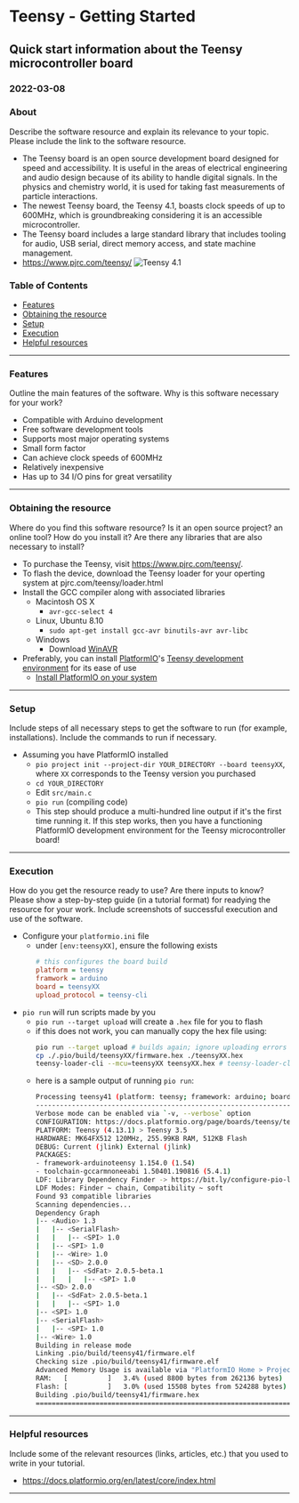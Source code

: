 # Teensy - Getting Started
## Quick start information about the Teensy microcontroller board
### 2022-03-08

### About

Describe the software resource and explain its relevance to your topic. Please include the link to the software resource.

- The Teensy board is an open source development board designed for speed and accessibility. It is useful in the areas of electrical engineering and audio design because of its ability to handle digital signals. In the physics and chemistry world, it is used for taking fast measurements of particle interactions.
- The newest Teensy board, the Teensy 4.1, boasts clock speeds of up to 600MHz, which is groundbreaking considering it is an accessible microcontroller.
- The Teensy board includes a large standard library that includes tooling for audio, USB serial, direct memory access, and state machine management.
- https://www.pjrc.com/teensy/
![Teensy 4.1](https://external-content.duckduckgo.com/iu/?u=https%3A%2F%2Fhackaday.com%2Fwp-content%2Fuploads%2F2020%2F05%2Fteensy-4.1-cover.jpg&f=1&nofb=1)

### Table of Contents

* [Features](https://github.com/Allegheny-ComputerScience-580-S2022/lab01-simojo/blob/main/writing/tutorial.md#features)
* [Obtaining the resource](https://github.com/Allegheny-ComputerScience-580-S2022/lab01-simojo/blob/main/writing/tutorial.md#obtaining-the-resource)
* [Setup](https://github.com/Allegheny-ComputerScience-580-S2022/lab01-simojo/blob/main/writing/tutorial.md#setup)
* [Execution](https://github.com/Allegheny-ComputerScience-580-S2022/lab01-simojo/blob/main/writing/tutorial.md#execution)
* [Helpful resources](https://github.com/Allegheny-ComputerScience-580-S2022/lab01-simojo/blob/main/writing/tutorial.md#helpful-resources)

---

### Features

Outline the main features of the software. Why is this software necessary for your work?

- Compatible with Arduino development
- Free software development tools
- Supports most major operating systems
- Small form factor
- Can achieve clock speeds of 600MHz
- Relatively inexpensive
- Has up to 34 I/O pins for great versatility

---

### Obtaining the resource

Where do you find this software resource? Is it an open source project? an online tool? How do you install it? Are there any libraries that are also necessary to install?

- To purchase the Teensy, visit https://www.pjrc.com/teensy/.
- To flash the device, download the Teensy loader for your operting system at pjrc.com/teensy/loader.html
- Install the GCC compiler along with associated libraries
   - Macintosh OS X
     - `avr-gcc-select 4`
   - Linux, Ubuntu 8.10
     - `sudo apt-get install gcc-avr binutils-avr avr-libc`
   - Windows
     - Download [WinAVR](http://winavr.sourceforge.net/download.html)
- Preferably, you can install [PlatformIO](platformio.org)'s [Teensy development environment](https://docs.platformio.org/en/latest/platforms/teensy.html) for its ease of use
  - [Install PlatformIO on your system](https://docs.platformio.org/en/latest/core/installation.html)

---

### Setup

Include steps of all necessary steps to get the software to run (for example, installations). Include the commands to run if necessary.

- Assuming you have PlatformIO installed
  - `pio project init --project-dir YOUR_DIRECTORY --board teensyXX`, where `XX` corresponds to the Teensy version you purchased
  - `cd YOUR_DIRECTORY`
  - Edit `src/main.c`
  - `pio run` (compiling code)
  - This step should produce a multi-hundred line output if it's the first time running it. If this step works, then you have a functioning PlatformIO development environment for the Teensy microcontroller board!

---

### Execution

How do you get the resource ready to use? Are there inputs to know? Please show a step-by-step guide (in a tutorial format) for readying the resource for your work. Include screenshots of successful execution and use of the software.

- Configure your `platformio.ini` file
  - under `[env:teensyXX]`, ensure the following exists
    ```ini
    # this configures the board build
    platform = teensy
    framwork = arduino
    board = teensyXX
    upload_protocol = teensy-cli
    ```
- `pio run` will run scripts made by you
  - `pio run --target upload` will create a `.hex` file for you to flash
  - if this does not work, you can manually copy the hex file using:
    ```sh
    pio run --target upload # builds again; ignore uploading errors
    cp ./.pio/build/teensyXX/firmware.hex ./teensyXX.hex
    teensy-loader-cli --mcu=teensyXX teensyXX.hex # teensy-loader-cli will already be installed via PlatformIO
    ```
  - here is a sample output of running `pio run`:
    ```sh
    Processing teensy41 (platform: teensy; framework: arduino; board: teensy35)
    --------------------------------------------------------------------------------------------------------------------------------------------------------------------------------------------
    Verbose mode can be enabled via `-v, --verbose` option
    CONFIGURATION: https://docs.platformio.org/page/boards/teensy/teensy35.html
    PLATFORM: Teensy (4.13.1) > Teensy 3.5
    HARDWARE: MK64FX512 120MHz, 255.99KB RAM, 512KB Flash
    DEBUG: Current (jlink) External (jlink)
    PACKAGES:
    - framework-arduinoteensy 1.154.0 (1.54)
    - toolchain-gccarmnoneeabi 1.50401.190816 (5.4.1)
    LDF: Library Dependency Finder -> https://bit.ly/configure-pio-ldf
    LDF Modes: Finder ~ chain, Compatibility ~ soft
    Found 93 compatible libraries
    Scanning dependencies...
    Dependency Graph
    |-- <Audio> 1.3
    |   |-- <SerialFlash>
    |   |   |-- <SPI> 1.0
    |   |-- <SPI> 1.0
    |   |-- <Wire> 1.0
    |   |-- <SD> 2.0.0
    |   |   |-- <SdFat> 2.0.5-beta.1
    |   |   |   |-- <SPI> 1.0
    |-- <SD> 2.0.0
    |   |-- <SdFat> 2.0.5-beta.1
    |   |   |-- <SPI> 1.0
    |-- <SPI> 1.0
    |-- <SerialFlash>
    |   |-- <SPI> 1.0
    |-- <Wire> 1.0
    Building in release mode
    Linking .pio/build/teensy41/firmware.elf
    Checking size .pio/build/teensy41/firmware.elf
    Advanced Memory Usage is available via "PlatformIO Home > Project Inspect"
    RAM:   [          ]   3.4% (used 8800 bytes from 262136 bytes)
    Flash: [          ]   3.0% (used 15508 bytes from 524288 bytes)
    Building .pio/build/teensy41/firmware.hex
    =============================================================================== [SUCCESS] Took 1.95 seconds ===============================================================================
    ```

---

### Helpful resources

Include some of the relevant resources (links, articles, etc.) that you used to write in your tutorial.

- https://docs.platformio.org/en/latest/core/index.html

---
